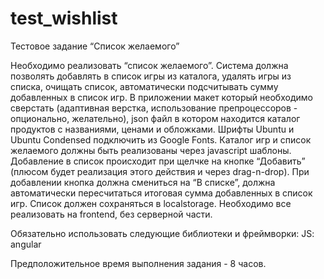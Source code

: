 # test_wishlist

Тестовое задание “Список желаемого”

Необходимо реализовать “список желаемого”. Система должна позволять добавлять в список игры из каталога, удалять игры из списка, очищать список, автоматически подсчитывать сумму добавленных в список игр.
В приложении макет который необходимо сверстать (адаптивная верстка, использование препроцессоров - опционально, желательно), json файл в котором находится каталог продуктов с названиями, ценами и обложками. Шрифты Ubuntu и Ubuntu Condensed подключить из Google Fonts.
Каталог игр и список желаемого должны быть реализованы через javascript шаблоны. 
Добавление в список происходит при щелчке на кнопке “Добавить” (плюсом будет реализация этого действия и через drag-n-drop). При добавлении кнопка должна смениться на “В списке”, должна автоматически пересчитаться итоговая сумма добавленных в список игр. Список должен сохраняться в localstorage. 
Необходимо все реализовать на frontend, без серверной части.

Обязательно использовать следующие библиотеки и фреймворки:
JS: angular

Предположительное время выполнения задания - 8 часов.



